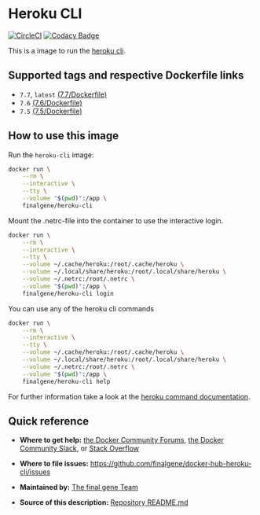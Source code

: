 # Heroku CLI
[![CircleCI](https://circleci.com/gh/final-gene/docker-hub-heroku-cli/tree/master.svg?style=svg)](https://circleci.com/gh/final-gene/docker-hub-heroku-cli/tree/master) [![Codacy Badge](https://api.codacy.com/project/badge/Grade/4cf4be3e6d6540c0a1c0d72a239ae01b)](https://www.codacy.com/app/final-gene/docker-hub-heroku-cli?utm_source=github.com&amp;utm_medium=referral&amp;utm_content=final-gene/docker-hub-heroku-cli&amp;utm_campaign=Badge_Grade)

This is a image to run the [heroku cli](https://devcenter.heroku.com/categories/command-line).

## Supported tags and respective Dockerfile links
* `7.7`, `latest` [(7.7/Dockerfile)](https://github.com/finalgene/docker-hub-heroku-cli/blob/master/7.7/Dockerfile)
* `7.6` [(7.6/Dockerfile)](https://github.com/finalgene/docker-hub-heroku-cli/blob/master/7.6/Dockerfile)
* `7.5` [(7.5/Dockerfile)](https://github.com/finalgene/docker-hub-heroku-cli/blob/master/7.5/Dockerfile)

## How to use this image
Run the `heroku-cli` image:

```bash
docker run \
    --rm \
    --interactive \
    --tty \
    --volume "$(pwd)":/app \
    finalgene/heroku-cli
```

Mount the .netrc-file into the container to use the interactive login.

```bash
docker run \
    --rm \
    --interactive \
    --tty \
    --volume ~/.cache/heroku:/root/.cache/heroku \
    --volume ~/.local/share/heroku:/root/.local/share/heroku \
    --volume ~/.netrc:/root/.netrc \
    --volume "$(pwd)":/app \
    finalgene/heroku-cli login
```

You can use any of the heroku cli commands

```bash
docker run \
    --rm \
    --interactive \
    --tty \
    --volume ~/.cache/heroku:/root/.cache/heroku \
    --volume ~/.local/share/heroku:/root/.local/share/heroku \
    --volume ~/.netrc:/root/.netrc \
    --volume "$(pwd)":/app \
    finalgene/heroku-cli help
```

For further information take a look at the [heroku command documentation](https://devcenter.heroku.com/articles/heroku-cli-commands).

## Quick reference
* **Where to get help:**
[the Docker Community Forums](https://forums.docker.com), [the Docker Community Slack](https://blog.docker.com/2016/11/introducing-docker-community-directory-docker-community-slack), or [Stack Overflow](https://stackoverflow.com/search?tab=newest&q=docker)

* **Where to file issues:**
https://github.com/finalgene/docker-hub-heroku-cli/issues

* **Maintained by:**
[The final gene Team](https://github.com/finalgene)

* **Source of this description:**
[Repository README.md](https://github.com/finalgene/docker-hub-heroku-cli/blob/master/README.md)
